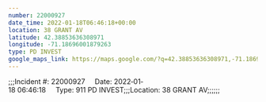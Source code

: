 ```yaml
---
number: 22000927
date_time: 2022-01-18T06:46:18+00:00
location: 38 GRANT AV
latitude: 42.38853636308971
longitude: -71.18696001879263
type: PD INVEST
google_maps_link: https://maps.google.com/?q=42.38853636308971,-71.18696001879263
---
```


;;;Incident #: 22000927     Date: 2022‐01‐18 06:46:18     Type: 911 PD INVEST;;;Location: 38 GRANT AV;;;;;;
